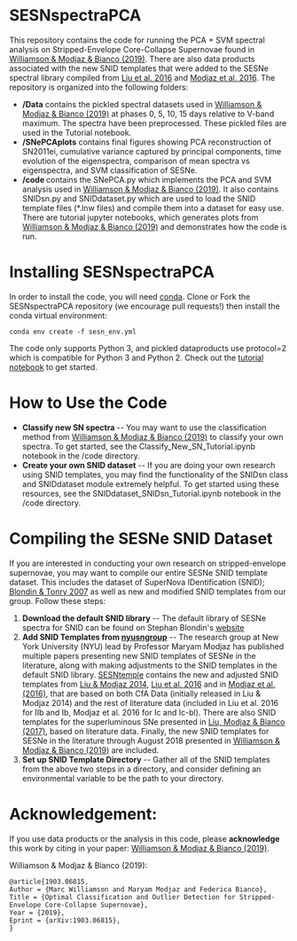 # SESNspectraPCA

This repository contains the code for running the PCA + SVM spectral analysis on Stripped-Envelope Core-Collapse Supernovae found in [Williamson & Modjaz & Bianco (2019)](https://arxiv.org/abs/1903.06815). There are also data products associated with the new SNID templates that were added to the SESNe spectral library compiled from [Liu et al. 2016](http://adsabs.harvard.edu/abs/2016ApJ...827...90L) and [Modjaz et al. 2016](http://adsabs.harvard.edu/abs/2016ApJ...832..108M). The repository is organized into the following folders:
- <b>/Data</b> contains the pickled spectral datasets used in [Williamson & Modjaz & Bianco (2019)](https://arxiv.org/abs/1903.06815) at phases 0, 5, 10, 15 days relative to V-band maximum. The spectra have been preprocessed. These pickled files are used in the Tutorial notebook.
- <b>/SNePCAplots</b> contains final figures showing PCA reconstruction of SN2011ei, cumulative variance captured by principal components, time evolution of the eigenspectra, comparison of mean spectra vs eigenspectra, and SVM classification of SESNe.
- <b>/code </b> contains the SNePCA.py which implements the PCA and SVM analysis used in [Williamson & Modjaz & Bianco (2019)](https://arxiv.org/abs/1903.06815). It also contains SNIDsn.py and SNIDdataset.py which are used to load the SNID template files (\*.lnw files) and compile them into a dataset for easy use. There are tutorial jupyter notebooks, which generates plots from [Williamson & Modjaz & Bianco (2019)](https://arxiv.org/abs/1903.06815) and demonstrates how the code is run.

# Installing SESNspectraPCA

In order to install the code, you will need [conda](https://docs.conda.io/en/latest/miniconda.html). Clone or Fork the SESNspectraPCA repository (we encourage pull requests!) then install the conda virtual environment:

`conda env create -f sesn_env.yml`

The code only supports Python 3, and pickled dataproducts use protocol=2 which is compatible for Python 3 and Python 2. Check out the [tutorial notebook](https://github.com/nyusngroup/SESNspectraPCA/tree/master/code) to get started.

# How to Use the Code

- <b>Classify new SN spectra</b> -- You may want to use the classification method from [Williamson & Modjaz & Bianco (2019)](https://arxiv.org/abs/1903.06815) to classify your own spectra. To get started, see the Classify_New_SN_Tutorial.ipynb notebook in the /code directory.
- <b>Create your own SNID dataset</b> -- If you are doing your own research using SNID templates, you may find the functionality of the SNIDsn class and SNIDdataset module extremely helpful. To get started using these resources, see the SNIDdataset_SNIDsn_Tutorial.ipynb notebook in the /code directory.

# Compiling the SESNe SNID Dataset

If you are interested in conducting your own research on stripped-envelope supernovae, you may want to compile our entire SESNe SNID template dataset. This includes the dataset of SuperNova IDentification (SNID); [Blondin & Tonry 2007](https://iopscience.iop.org/article/10.1086/520494/meta) as well as new and modified SNID templates from our group. Follow these steps:

1. <b>Download the default SNID library</b> -- The default library of SESNe spectra for SNID can be found on Stephan Blondin's [website](https://people.lam.fr/blondin.stephane/software/snid/)
2. <b>Add SNID Templates from [nyusngroup](https://github.com/nyusngroup/SESNtemple)</b> -- The research group at New York University (NYU) lead by Professor Maryam Modjaz has published multiple papers presenting new SNID templates of SESNe in the literature, along with making adjustments to the SNID templates in the default SNID library. [SESNtemple](https://github.com/nyusngroup/SESNtemple) contains the new and adjusted SNID templates from [Liu & Modjaz 2014](http://adsabs.harvard.edu/abs/2014arXiv1405.1437L), [Liu et al. 2016](http://adsabs.harvard.edu/abs/2016ApJ...827...90L) and in [Modjaz et al. (2016)](http://adsabs.harvard.edu/abs/2016ApJ...832..108M), that are based on both CfA Data (initially released in Liu & Modjaz 2014) and the rest of literature data (included in Liu et al. 2016 for IIb and Ib, Modjaz et al. 2016 for Ic and Ic-bl). There are also SNID templates for the superluminous SNe presented in [Liu, Modjaz & Bianco (2017)](http://adsabs.harvard.edu/abs/2016arXiv161207321L), based on literature data. Finally, the new SNID templates for SESNe in the literature through August 2018 presented in [Williamson & Modjaz & Bianco (2019)](https://arxiv.org/abs/1903.06815) are included.
3. <b>Set up SNID Template Directory</b> -- Gather all of the SNID templates from the above two steps in a directory, and consider defining an environmental variable to be the path to your directory.

# Acknowledgement:

If you use data products or the analysis in this code, please <b>acknowledge</b> this work by citing in your paper: [Williamson & Modjaz & Bianco (2019)](https://arxiv.org/abs/1903.06815).

Williamson & Modjaz & Bianco (2019):

  	@article{1903.06815,
    Author = {Marc Williamson and Maryam Modjaz and Federica Bianco},
    Title = {Optimal Classification and Outlier Detection for Stripped-Envelope Core-Collapse Supernovae},
    Year = {2019},
    Eprint = {arXiv:1903.06815},
    }

